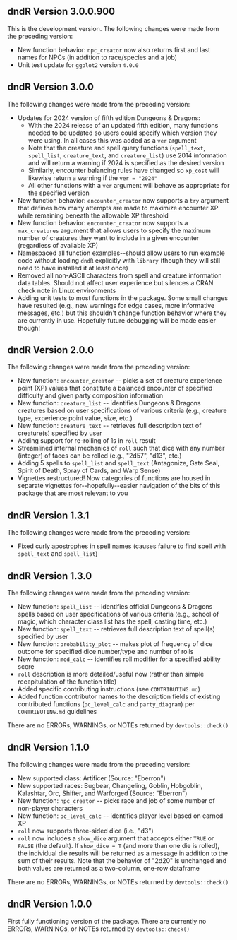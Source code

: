 ## dndR Version 3.0.0.900

This is the development version. The following changes were made from the preceding version:

- New function behavior: `npc_creator` now also returns first and last names for NPCs (in addition to race/species and a job)
- Unit test update for `ggplot2` version `4.0.0`

## dndR Version 3.0.0

The following changes were made from the preceding version:

- Updates for 2024 version of fifth edition Dungeons & Dragons:
    - With the 2024 release of an updated fifth edition, many functions needed to be updated so users could specify which version they were using. In all cases this was added as a `ver` argument
    - Note that the creature and spell query functions (`spell_text`, `spell_list`, `creature_text`, and `creature_list`) use 2014 information and will return a warning if 2024 is specified as the desired version
    - Similarly, encounter balancing rules have changed so `xp_cost` will likewise return a warning if the `ver = "2024"`
    - All other functions with a `ver` argument will behave as appropriate for the specified version
- New function behavior: `encounter_creator` now supports a `try` argument that defines how many attempts are made to maximize encounter XP while remaining beneath the allowable XP threshold
- New function behavior: `encounter_creator` now supports a `max_creatures` argument that allows users to specify the maximum number of creatures they want to include in a given encounter (regardless of available XP)
- Namespaced all function examples--should allow users to run example code without loading `dndR` explicitly with `library` (though they will still need to have installed it at least once)
- Removed all non-ASCII characters from spell and creature information data tables. Should not affect user experience but silences a CRAN check note in Linux environments
- Adding unit tests to most functions in the package. Some small changes have resulted (e.g., new warnings for edge cases, more informative messages, etc.) but this shouldn't change function behavior where they are currently in use. Hopefully future debugging will be made easier though!

## dndR Version 2.0.0

The following changes were made from the preceding version:

- New function: `encounter_creator` -- picks a set of creature experience point (XP) values that constitute a balanced encounter of specified difficulty and given party composition information
- New function: `creature_list` -- identifies Dungeons & Dragons creatures based on user specifications of various criteria (e.g., creature type, experience point value, size, etc.)
- New function: `creature_text` -- retrieves full description text of creature(s) specified by user
- Adding support for re-rolling of 1s in `roll` result
- Streamlined internal mechanics of `roll` such that dice with any number (integer) of faces can be rolled (e.g., "2d57", "d13", etc.)
- Adding 5 spells to `spell_list` and `spell_text` (Antagonize, Gate Seal, Spirit of Death, Spray of Cards, and Warp Sense)
- Vignettes restructured! Now categories of functions are housed in separate vignettes for--hopefully--easier navigation of the bits of this package that are most relevant to you

## dndR Version 1.3.1

The following changes were made from the preceding version:

- Fixed curly apostrophes in spell names (causes failure to find spell with `spell_text` and `spell_list`)

## dndR Version 1.3.0

The following changes were made from the preceding version:

- New function: `spell_list` -- identifies official Dungeons & Dragons spells based on user specifications of various criteria (e.g., school of magic, which character class list has the spell, casting time, etc.)
- New function: `spell_text` -- retrieves full description text of spell(s) specified by user
- New function: `probability_plot` -- makes plot of frequency of dice outcome for specified dice number/type and number of rolls
- New function: `mod_calc` -- identifies roll modifier for a specified ability score
- `roll` description is more detailed/useful now (rather than simple recapitulation of the function title)
- Added specific contributing instructions (see `CONTRIBUTING.md`)
- Added function contributor names to the description fields of existing contributed functions (`pc_level_calc` and `party_diagram`) per `CONTRIBUTING.md` guidelines

There are no ERRORs, WARNINGs, or NOTEs returned by `devtools::check()`

## dndR Version 1.1.0

The following changes were made from the preceding version:

- New supported class: Artificer (Source: "Eberron")
- New supported races: Bugbear, Changeling, Goblin, Hobgoblin, Kalashtar, Orc, Shifter, and Warforged (Source: "Eberron")
- New function: `npc_creator` -- picks race and job of some number of non-player characters
- New function: `pc_level_calc` -- identifies player level based on earned XP
- `roll` now supports three-sided dice (i.e., "d3")
- `roll` now includes a `show_dice` argument that accepts either `TRUE` or `FALSE` (the default). If `show_dice = T` (and more than one die is rolled), the individual die results will be returned as a message in addition to the sum of their results. Note that the behavior of "2d20" is unchanged and both values are returned as a two-column, one-row dataframe

There are no ERRORs, WARNINGs, or NOTEs returned by `devtools::check()`

## dndR Version 1.0.0

First fully functioning version of the package. There are currently no ERRORs, WARNINGs, or NOTEs returned by `devtools::check()`
